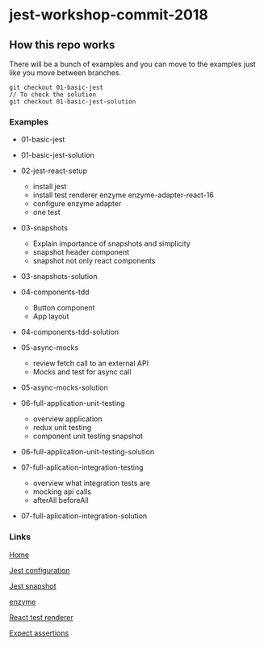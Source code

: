 # jest-workshop-commit-2018

## How this repo works

There will be a bunch of examples and you can move to the examples just like you move between branches.

```
git checkout 01-basic-jest
// To check the solution
git checkout 01-basic-jest-solution
```

### Examples

 + 01-basic-jest
 + 01-basic-jest-solution
 + 02-jest-react-setup

   - install jest
   - install test renderer enzyme enzyme-adapter-react-16
   - configure enzyme adapter
   - one test
 + 03-snapshots
   
   - Explain importance of snapshots and simplicity
   - snapshot header component
   - snapshot not only react components

 + 03-snapshots-solution
 + 04-components-tdd

   - Button component
   - App layout

 + 04-components-tdd-solution
 + 05-async-mocks

   - review fetch call to an external API
   - Mocks and test for async call

 + 05-async-mocks-solution
 + 06-full-application-unit-testing

   - overview application
   - redux unit testing
   - component unit testing snapshot

 + 06-full-application-unit-testing-solution
 + 07-full-aplication-integration-testing

   - overview what integration tests are
   - mocking api calls
   - afterAll beforeAll

 + 07-full-aplication-integration-solution

### Links

[Home](https://jestjs.io/)

[Jest configuration](https://jestjs.io/docs/en/configuration.html)

[Jest snapshot](https://jestjs.io/docs/en/snapshot-testing)

[enzyme](https://airbnb.io/enzyme/)

[React test renderer](https://reactjs.org/docs/test-renderer.html)

[Expect assertions](https://jestjs.io/docs/en/expect)
